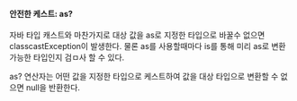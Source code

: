 #### 안전한 케스트: as?

자바 타입 캐스트와 마찬가지로 대상 값을 as로 지정한 타입으로 바꿀수 없으면 classcastException이 발생한다. 물론 as를 사용할때마다 is를 통해 미리 as로 변환 가능한 타입인지 검ㅁ사 할 수 있다.



as? 연산자는 어떤 값을 지정한 타입으로 케스트하여 값을 대상 타입으로 변환할 수 없으면 null을 반환한다.

